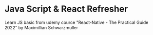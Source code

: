 # Java Script & React Refresher
Learn JS basic from udemy cource "React-Native - The Practical Guide 2022" by Maximillian Schwarzmuller
